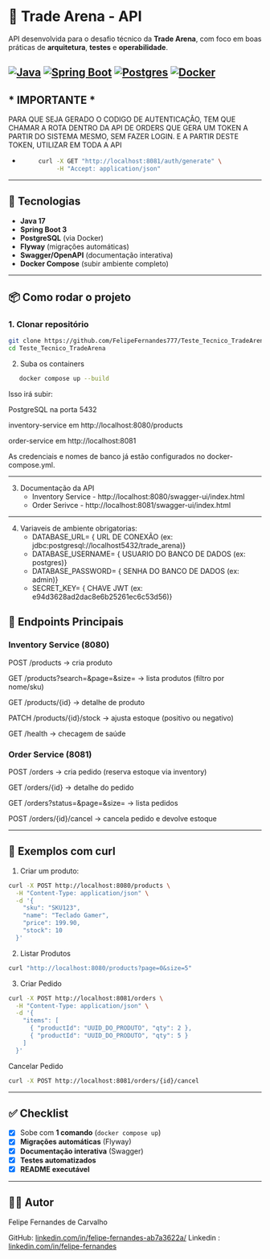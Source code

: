 # 🏦 Trade Arena - API

API desenvolvida para o desafio técnico da **Trade Arena**, com foco em boas práticas de **arquitetura**, **testes** e **operabilidade**.

[![Java](https://img.shields.io/badge/Java-17-orange)]()
[![Spring Boot](https://img.shields.io/badge/Spring%20Boot-3.2-brightgreen)]()
[![Postgres](https://img.shields.io/badge/PostgreSQL-15-blue)]()
[![Docker](https://img.shields.io/badge/Docker-Ready-blue)]()
---

## * IMPORTANTE *
   PARA QUE SEJA GERADO O CODIGO DE AUTENTICAÇÂO, TEM QUE CHAMAR A ROTA DENTRO DA API DE ORDERS QUE GERA UM TOKEN A PARTIR DO SISTEMA MESMO, SEM FAZER LOGIN.
   E A PARTIR DESTE TOKEN, UTILIZAR EM TODA A API
  - ```bash 
         curl -X GET "http://localhost:8081/auth/generate" \
              -H "Accept: application/json"
      ```
---

## 🚀 Tecnologias

- **Java 17**
- **Spring Boot 3**
- **PostgreSQL** (via Docker)
- **Flyway** (migrações automáticas)
- **Swagger/OpenAPI** (documentação interativa)
- **Docker Compose** (subir ambiente completo)

---

## 📦 Como rodar o projeto

### 1. Clonar repositório
```bash
git clone https://github.com/FelipeFernandes777/Teste_Tecnico_TradeArena.git
cd Teste_Tecnico_TradeArena

```
2. Suba os containers
```bash
   docker compose up --build
```
Isso irá subir:

PostgreSQL na porta 5432

inventory-service em http://localhost:8080/products

order-service em http://localhost:8081

As credenciais e nomes de banco já estão configurados no docker-compose.yml.

---
3. Documentação da API
   -   Inventory Service - http://localhost:8080/swagger-ui/index.html
   -   Order Serivce - http://localhost:8081/swagger-ui/index.html
---


4. Variaveis de ambiente obrigatorias:
   - DATABASE_URL= { URL DE CONEXÃO  (ex: jdbc:postgresql://localhost5432/trade_arena)}
   - DATABASE_USERNAME= { USUARIO DO BANCO DE DADOS (ex: postgres)}
   - DATABASE_PASSWORD= { SENHA DO BANCO DE DADOS (ex: admin)}
   - SECRET_KEY= { CHAVE JWT (ex: e94d3628ad2dac8e6b25261ec6c53d56)}

## 📑 Endpoints Principais
### <b>Inventory Service (8080) </b>

POST /products → cria produto

GET /products?search=&page=&size= → lista produtos (filtro por nome/sku)

GET /products/{id} → detalhe de produto

PATCH /products/{id}/stock → ajusta estoque (positivo ou negativo)

GET /health → checagem de saúde

### <b>Order Service (8081)</b>

POST /orders → cria pedido (reserva estoque via inventory)

GET /orders/{id} → detalhe do pedido

GET /orders?status=&page=&size= → lista pedidos

POST /orders/{id}/cancel → cancela pedido e devolve estoque

---

## 🧪 Exemplos com curl

1. Criar um produto:
```bash
curl -X POST http://localhost:8080/products \
  -H "Content-Type: application/json" \
  -d '{
    "sku": "SKU123",
    "name": "Teclado Gamer",
    "price": 199.90,
    "stock": 10
  }'
```

2. Listar Produtos
```bash
curl "http://localhost:8080/products?page=0&size=5"
```
3. Criar Pedido
```bash
curl -X POST http://localhost:8081/orders \
  -H "Content-Type: application/json" \
  -d '{
    "items": [
      { "productId": "UUID_DO_PRODUTO", "qty": 2 },
      { "productId": "UUID_DO_PRODUTO", "qty": 5 }
    ]
  }'
```
Cancelar Pedido
```bash
curl -X POST http://localhost:8081/orders/{id}/cancel

```
---
## ✅ Checklist
- [x] Sobe com **1 comando** (`docker compose up`)
- [x] **Migrações automáticas** (Flyway)
- [x] **Documentação interativa** (Swagger)
- [x] **Testes automatizados**
- [x] **README executável**
---
## 👨‍💻 Autor

Felipe Fernandes de Carvalho

GitHub: [linkedin.com/in/felipe-fernandes-ab7a3622a/](https://github.com/FelipeFernandes777)
Linkedin : [linkedin.com/in/felipe-fernandes](linkedin.com/in/felipe-fernandes-ab7a3622a/)




